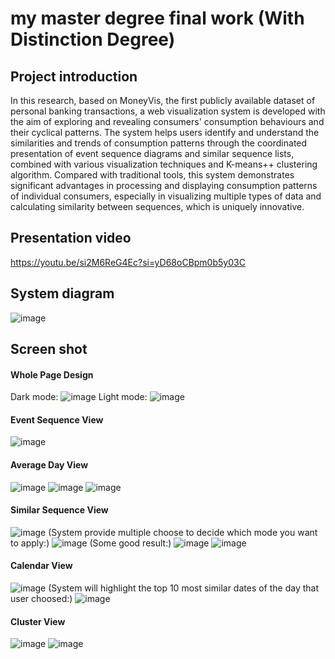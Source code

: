 # my master degree final work (With Distinction Degree)

## Project introduction
In this research, based on MoneyVis, the first publicly available dataset of personal banking transactions, a web visualization system is developed with the aim of exploring and revealing consumers' consumption behaviours and their cyclical patterns. The system helps users identify and understand the similarities and trends of consumption patterns through the coordinated presentation of event sequence diagrams and similar sequence lists, combined with various visualization techniques and K-means++ clustering algorithm. Compared with traditional tools, this system demonstrates significant advantages in processing and displaying consumption patterns of individual consumers, especially in visualizing multiple types of data and calculating similarity between sequences, which is uniquely innovative. 

## Presentation video
https://youtu.be/si2M6ReG4Ec?si=yD68oCBpm0b5y03C

## System diagram
![image](https://github.com/user-attachments/assets/7c95fbd7-cb6f-4ec2-803e-cb191f3495d5)

## Screen shot
#### Whole Page Design
Dark mode:
![image](https://github.com/user-attachments/assets/9bac3876-9593-4ac1-af69-fa70068f1891)
Light mode:
![image](https://github.com/user-attachments/assets/929dd3f4-a402-41d8-bd8d-7c8df8f7b7f8)

#### Event Sequence View
![image](https://github.com/user-attachments/assets/ce8b9a96-8fd7-4321-980d-4633ce392bb3)

#### Average Day View
![image](https://github.com/user-attachments/assets/5e037e18-21b2-4903-9a2c-69dc4dc34fbe)
![image](https://github.com/user-attachments/assets/653a9c12-8311-4718-8096-185b19c16ed8)
![image](https://github.com/user-attachments/assets/8d427a7d-63fe-407d-a441-4debbbca8ff2)

#### Similar Sequence View
![image](https://github.com/user-attachments/assets/0d5e3073-c207-47fc-83b2-7ec78ff01ade)
(System provide multiple choose to decide which mode you want to apply:)
![image](https://github.com/user-attachments/assets/c3d70455-a3bb-4d2e-b44b-2e893ded49d1)
(Some good result:)
![image](https://github.com/user-attachments/assets/ae49d70e-97d3-4172-849d-dbdb8ca66e40)
![image](https://github.com/user-attachments/assets/c1990e33-371c-4db6-986d-6a6be8a5b061)

#### Calendar View
![image](https://github.com/user-attachments/assets/1eebccd5-5608-45bb-b1c1-b5312cc540a0)
(System will highlight the top 10 most similar dates of the day that user choosed:)
![image](https://github.com/user-attachments/assets/6afdfd02-19cd-4de4-875b-d6575b9f278e)

#### Cluster View
![image](https://github.com/user-attachments/assets/0b503d7d-479a-4a64-b122-50b7335787bb)
![image](https://github.com/user-attachments/assets/8f360746-9dc5-42f3-af1f-84da79ea4dd1)




